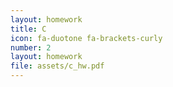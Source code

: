 ```yaml
---
layout: homework
title: C
icon: fa-duotone fa-brackets-curly
number: 2
layout: homework
file: assets/c_hw.pdf
---
```

